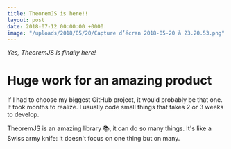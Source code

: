 ```yaml
---
title: TheoremJS is here!!
layout: post
date: 2018-07-12 00:00:00 +0000
image: "/uploads/2018/05/20/Capture d’écran 2018-05-20 à 23.20.53.png"
---
```

_Yes, TheoremJS is finally here!_

# Huge work for an amazing product

If I had to choose my biggest GitHub project, it would probably be that one. It took months to realize. I usually code small things that takes 2 or 3 weeks to develop.

TheoremJS is an amazing library 📚, it can do so many things. It's like a Swiss army knife: it doesn't focus on one thing but on many.